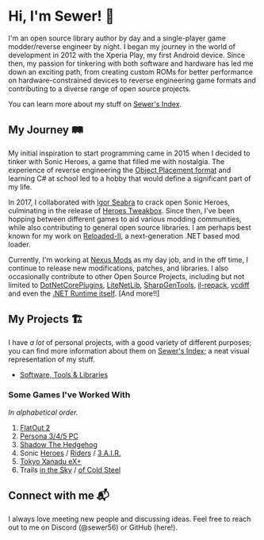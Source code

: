 # Hi, I'm Sewer! 👋

I'm an open source library author by day and a single-player game modder/reverse engineer by night. I began my journey in the world of development in 2012 with the Xperia Play, my first Android device. Since then, my passion for tinkering with both software and hardware has led me down an exciting path, from creating custom ROMs for better performance on hardware-constrained devices to reverse engineering game formats and contributing to a diverse range of open source projects.

You can learn more about my stuff on [Sewer's Index](https://sewer56.dev/).

## My Journey 🛤️

My initial inspiration to start programming came in 2015 when I decided to tinker with Sonic Heroes, a game that filled me with nostalgia. The experience of reverse engineering the [Object Placement format](https://info.sonicretro.org/SCHG:Sonic_Heroes/Object_Editing) and learning C# at school led to a hobby that would define a significant part of my life. 

In 2017, I collaborated with [Igor Seabra](https://github.com/IgorSeabra4) to crack open Sonic Heroes, culminating in the release of [Heroes Tweakbox](https://www.youtube.com/watch?v=4O3IDXzU5L8). Since then, I've been hopping between different games to aid various modding communities, while also contributing to general open source libraries. I am perhaps best known for my work on [Reloaded-II](https://github.com/Reloaded-Project/Reloaded-II), a next-generation .NET based mod loader.

Currently, I'm working at [Nexus Mods](https://www.nexusmods.com) as my day job, and in the off time, I continue to release new modifications, patches, and libraries. I also occasionally contribute to other Open Source Projects, including but not limited to [DotNetCorePlugins](https://github.com/natemcmaster/DotNetCorePlugins/pull/164), [LiteNetLib](https://github.com/RevenantX/LiteNetLib/pull/416), [SharpGenTools](https://github.com/SharpGenTools/SharpGenTools/pull/222), [il-repack](https://github.com/Alexx999/il-repack/pull/2), [vcdiff](https://github.com/SnowflakePowered/vcdiff/pull/6) and even the [.NET Runtime itself](https://github.com/dotnet/runtime/pull/76559). [And more!!]

## My Projects 🏗️

I have *a lot* of personal projects, with a good variety of different purposes; you can find more information about them on [Sewer's Index](https://sewer56.dev/); a neat visual representation of my stuff.  

- [Software, Tools & Libraries](https://sewer56.dev/index-libraries.html)

### Some Games I've Worked With

*In alphabetical order.*

1. [FlatOut 2](https://sewer56.dev//games/flatout-2.html)
2. [Persona 3/4/5 PC](https://sewer56.dev/games/persona-pc.html)
3. [Shadow The Hedgehog](https://sewer56.dev/games/shadow-the-hedgehog.html)
4. Sonic [Heroes](https://sewer56.dev/games/sonic-heroes.html) / [Riders](https://sewer56.dev/games/sonic-riders.html) / [3 A.I.R.](https://sewer56.dev/games/sonic-3-air.html)
5. [Tokyo Xanadu eX+](https://sewer56.dev/games/tokyo-xanadu.html)
6. Trails [in the Sky](https://sewer56.dev/games/trails-in-the-sky.html) / [of Cold Steel](https://sewer56.dev/games/cold-steel.html)

## Connect with me 📬
I always love meeting new people and discussing ideas. Feel free to reach out to me on Discord (@sewer56) or GitHub (here!).

